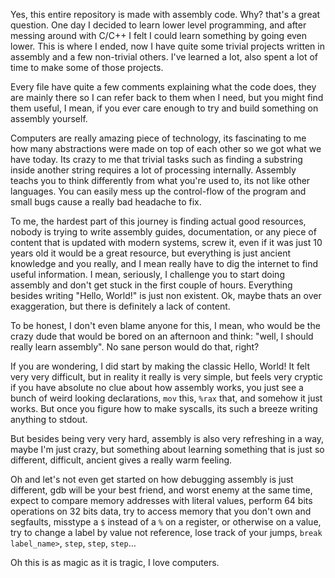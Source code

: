 Yes, this entire repository is made with assembly code. Why? that's a great
question. One day I decided to learn lower level programming, and after messing
around with C/C++ I felt I could learn something by going even lower. This is
where I ended, now I have quite some trivial projects written in assembly and
a few non-trivial others. I've learned a lot, also spent a lot of time to make
some of those projects.

Every file have quite a few comments explaining what the code does, they are
mainly there so I can refer back to them when I need, but you might find them
useful, I mean, if you ever care enough to try and build something on assembly
yourself.

Computers are really amazing piece of technology, its fascinating to me how many
abstractions were made on top of each other so we got what we have today. Its
crazy to me that trivial tasks such as finding a substring inside another string
requires a lot of processing internally. Assembly teachs you to think differently
from what you're used to, its not like other languages. You can easily mess up
the control-flow of the program and small bugs cause a really bad headache to fix.

To me, the hardest part of this journey is finding actual good resources, nobody
is trying to write assembly guides, documentation, or any piece of content that
is updated with modern systems, screw it, even if it was just 10 years old it
would be a great resource, but everything is just ancient knowledge and you
really, and I mean really have to dig the internet to find useful information.
I mean, seriously, I challenge you to start doing assembly and don't get stuck
in the first couple of hours. Everything besides writing "Hello, World!" is just
non existent. Ok, maybe thats an over exaggeration, but there is definitely a
lack of content.

To be honest, I don't even blame anyone for this, I mean, who would be the crazy
dude that would be bored on an afternoon and think: "well, I should really learn
assembly". No sane person would do that, right?

If you are wondering, I did start by making the classic Hello, World! It felt
very very difficult, but in reality it really is very simple, but feels very
cryptic if you have absolute no clue about how assembly works, you just see
a bunch of weird looking declarations, `mov` this, `%rax` that, and somehow it
just works. But once you figure how to make syscalls, its such a breeze writing
anything to stdout.

But besides being very very hard, assembly is also very refreshing in a way,
maybe I'm just crazy, but something about learning something that is just so
different, difficult, ancient gives a really warm feeling.

Oh and let's not even get started on how debugging assembly is just different,
gdb will be your best friend, and worst enemy at the same time, expect to
compare memory addresses with literal values, perform 64 bits operations on
32 bits data, try to access memory that you don't own and segfaults, misstype a
`$` instead of a `%` on a register, or otherwise on a value, try to change a
label by value not reference, lose track of your jumps, `break label_name>`,
`step`, `step`, `step`...

Oh this is as magic as it is tragic, I love computers.
